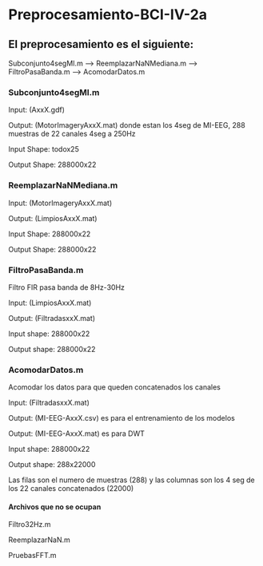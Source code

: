# Preprocesamiento-BCI-IV-2a
## El preprocesamiento es el siguiente:
Subconjunto4segMI.m --> ReemplazarNaNMediana.m --> FiltroPasaBanda.m --> AcomodarDatos.m

### Subconjunto4segMI.m
Input: (AxxX.gdf)

Output: (MotorImageryAxxX.mat) donde estan los 4seg de MI-EEG, 288 muestras de 22 canales 4seg a 250Hz

Input Shape: todox25

Output Shape: 288000x22

### ReemplazarNaNMediana.m
Input: (MotorImageryAxxX.mat)

Output: (LimpiosAxxX.mat)

Input Shape: 288000x22

Output Shape: 288000x22

### FiltroPasaBanda.m
Filtro FIR pasa banda de 8Hz-30Hz

Input: (LimpiosAxxX.mat)

Output: (FiltradasxxX.mat)

Input shape: 288000x22

Output shape: 288000x22

### AcomodarDatos.m
Acomodar los datos para que queden concatenados los canales

Input: (FiltradasxxX.mat)

Output: (MI-EEG-AxxX.csv) es para el entrenamiento de los modelos

Output: (MI-EEG-AxxX.mat) es para DWT

Input shape: 288000x22

Output shape: 288x22000

Las filas son el numero de muestras (288) y las columnas son los 4 seg de los 22 canales concatenados (22000)

#### Archivos que no se ocupan
Filtro32Hz.m

ReemplazarNaN.m

PruebasFFT.m